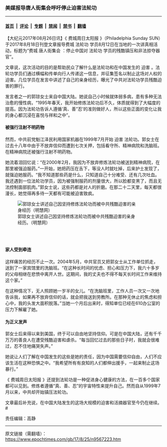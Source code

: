 ### 美媒报导唐人街集会呼吁停止迫害法轮功

---

#### [首页](../../../..?n9567223) &nbsp;|&nbsp; [评论](../../../../../epoch-comment?n9567223) &nbsp;|&nbsp; [专题](../../../../../epoch-special?n9567223) &nbsp;|&nbsp; [禁闻](../../../../../epoch-news?n9567223) &nbsp;|&nbsp; [禁书](../../../../../books?n9567223) &nbsp;|&nbsp; [翻墙](https://github.com/gfw-breaker/nogfw/blob/master/README.md?n9567223)


<div class="post_content" id="artbody" itemprop="articleBody">
 <!-- article content begin -->
 <p>
  【大纪元2017年08月26日讯】《
  <ok href="https://www.epochtimes.com/gb/tag/%E8%B4%B9%E5%9F%8E%E5%91%A8%E6%97%A5%E5%A4%AA%E9%98%B3%E6%8A%A5.html">
   费城周日太阳报
  </ok>
  》（Philadelphia Sunday SUN）于2017年8月18日刊登文章报导费城
  <ok href="https://www.epochtimes.com/gb/tag/%E6%B3%95%E8%BD%AE%E5%8A%9F.html">
   法轮功
  </ok>
  学员8月12日在当地的一次讲真相活动，标题为“费城
  <ok href="https://www.epochtimes.com/gb/tag/%E5%94%90%E4%BA%BA%E8%A1%97%E9%9B%86%E4%BC%9A.html">
   唐人街集会
  </ok>
  ：停止中国对
  <ok href="https://www.epochtimes.com/gb/tag/%E6%B3%95%E8%BD%AE%E5%8A%9F.html">
   法轮功
  </ok>
  学员的残酷镇压和非法掠夺器官”。
 </p>
 <p>
  文章说，这次活动的目的是帮助民众了解什么是法轮功和在中国发生的
  <ok href="https://www.epochtimes.com/gb/tag/%E8%BF%AB%E5%AE%B3.html">
   迫害
  </ok>
  。法轮功学员们通过横幅和传单向行人传递这一信息，并征集签名以制止这场对人权的迫害。几位学员在发言中讲述了自己的亲身经历，曝光了中共对法轮功学员残酷迫害的罪行。
 </p>
 <p>
  发言者之一的郭琼女士来自中国大陆。她说自己小时候就体弱多病，患有多种无法治愈的慢性病，“1995年春天，我开始修炼法轮功后不久，体质就得到了大幅度的提高。因为法轮功告诉人遵循‘真、善”忍’的准则做好人，所以这些正面的变化让我的身心都沉浸在喜悦与祥和之中”。
 </p>
 <h4>
  被强行注射不明药物
 </h4>
 <p>
  然而，中共前党魁江泽民利用国家机器在1999年7月开始
  <ok href="https://www.epochtimes.com/gb/tag/%E8%BF%AB%E5%AE%B3.html">
   迫害
  </ok>
  法轮功。郭女士在过去十八年中由于不放弃信仰而遭到七次关押，包括看守所、精神病院和洗脑班。在精神病院还被强行注射不明药物。
 </p>
 <p>
  她流着泪回忆说：“在2000年2月，我因为不放弃修炼法轮功被送到精神病院，在那里被强迫服药。”一开始，她把药压在舌下，等没人时就吐掉，后来护士发现了，就强迫她服药。“我不知道那些药是什么，只知道自己十分难受、还有几次吐血。我还遇到一位法轮功学员，因为被强制服药的剂量很大，所以脸都变黑了，而且无法控制面部肌肉。”郭女士说，这些药都是对人的折磨。在那二十二天里，每天都很漫长，她觉得再多待一天都有可能被迫害致疯。
 </p>
 <figure aria-describedby="caption-attachment-9567249" class="wp-caption aligncenter" id="attachment_9567249" style="width: 381px">
  <ok href=" https://i.epochtimes.com/assets/uploads/2017/08/2017-8-24-philly-sunday-sun_02-ss.jpg" rel="noreferrer noopener" target="_blank">
   <img alt="郭琼女士讲述自己因坚持修炼法轮功而被中共残酷迫害的亲身经历（明慧网）" class="size-full wp-image-9567249" src="https://i.epochtimes.com/assets/uploads/2017/08/2017-8-24-philly-sunday-sun_02-ss.jpg"/>
  </ok>
  <br/><figcaption class="wp-caption-text" id="caption-attachment-9567249">
   郭琼女士讲述自己因坚持修炼法轮功而被中共残酷迫害的亲身经历。（明慧网）
  </figcaption><br/>
 </figure><br/>
 <h4>
  家人受到牵连
 </h4>
 <p>
  这样痛苦的经历不止一次。2004年5月，中共官员又把郭女士从工作单位抓走，送到了一家宾馆里的洗脑班。“在这种长时间的忧虑、担心和压力下，我六十多岁的父母相继在悲愤中离开人世。这期间，我的丈夫也不得不每天长时间工作来维持这个家。”
 </p>
 <p>
  在这种情况下，无人照顾她一岁半的女儿。“在洗脑班里，工作人员一次又一次地告诉我，如果再不放弃信仰的话，就会把我送到劳教所。在那种无休止的焦虑和担心中，我的头发大面积脱落。”当她一个月后出来时，得知单位已经在610办公室的压力下解雇了她。
 </p>
 <h4>
  为正义发声
 </h4>
 <p>
  郭女士后来得以来到美国，终于可以自由地坚持信仰。可是在中国大陆，还有千千万万的善良人在遭受残酷迫害和虐杀。“每当回忆过去的那些日子时，我就会很难过，忍不住地痛哭失声。”
 </p>
 <p>
  她说让人们了解在中国发生的这些是她的责任，因为中国需要信仰自由，人们不应该生活在这种恐惧之中。“我希望所有有良知的人们都伸出援手，一起来制止这场暴行。”
 </p>
 <p>
  《
  <ok href="https://www.epochtimes.com/gb/tag/%E8%B4%B9%E5%9F%8E%E5%91%A8%E6%97%A5%E5%A4%AA%E9%98%B3%E6%8A%A5.html">
   费城周日太阳报
  </ok>
  》还提到法轮功是一种促进身心健康的方法，在一百多个国家都可以见到。修炼者遵循“真、善、忍”的宇宙特性来提升自己。然而自从1999年7月以来，中共却开始镇压法轮功。
 </p>
 <p>
  文章最后补充说，在中国大陆发生的这场大规模的迫害和活摘器官至今仍在继续。#
 </p>
 <p>
  责任编辑：高静
 </p>
 <!-- article content end -->
 <div id="below_article_ad">
 </div>
</div>


---

原文链接（需翻墙）：https://www.epochtimes.com/gb/17/8/25/n9567223.htm